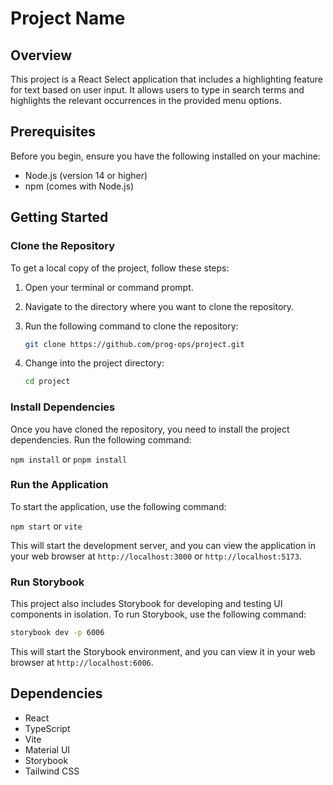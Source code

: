 # Project Name

## Overview

This project is a React Select application that includes a highlighting feature for text based on user input. 
It allows users to type in search terms and highlights the relevant occurrences in the provided menu options.

## Prerequisites

Before you begin, ensure you have the following installed on your machine:

- Node.js (version 14 or higher)
- npm (comes with Node.js)

## Getting Started

### Clone the Repository

To get a local copy of the project, follow these steps:

1. Open your terminal or command prompt.

2. Navigate to the directory where you want to clone the repository.

3. Run the following command to clone the repository:

   ```bash
   git clone https://github.com/prog-ops/project.git
   ```

4. Change into the project directory:

   ```bash
   cd project
   ```

### Install Dependencies

Once you have cloned the repository, you need to install the project dependencies. Run the following command:

`npm install` or `pnpm install`

### Run the Application

To start the application, use the following command:

`npm start` or `vite`

This will start the development server, and you can view the application in your web browser at `http://localhost:3000` or `http://localhost:5173`.

### Run Storybook

This project also includes Storybook for developing and testing UI components in isolation. To run Storybook, use the following command:

```bash
storybook dev -p 6006
```

This will start the Storybook environment, and you can view it in your web browser at `http://localhost:6006`.

## Dependencies

- React
- TypeScript
- Vite
- Material UI
- Storybook
- Tailwind CSS
